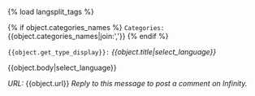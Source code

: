 {% load langsplit_tags %}

{% if object.categories_names %}
`Categories:` {{object.categories_names|join:','}}
{% endif %}

`{{object.get_type_display}}:` *{{object.title|select_language}}*

{{object.body|select_language}}

*URL:* {{object.url}}
_Reply to this message to post a comment on Infinity._